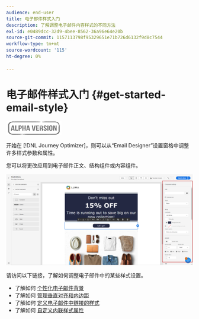 ```yaml
---
audience: end-user
title: 电子邮件样式入门
description: 了解调整电子邮件内容样式的不同方法
exl-id: e0489dcc-32d9-4bee-8562-36a96e64e20b
source-git-commit: 1157113798f95329651e71b726d6132f9d8c7544
workflow-type: tm+mt
source-wordcount: '115'
ht-degree: 0%

---
```


# 电子邮件样式入门 {#get-started-email-style}

![](../assets/do-not-localize/badge.png)

开始在 [!DNL Journey Optimizer]，则可以从“Email Designer”设置窗格中调整许多样式参数和属性。

您可以将更改应用到电子邮件正文、结构组件或内容组件。

![](assets/email_designer_content_components_settings.png)

请访问以下链接，了解如何调整电子邮件中的某些样式设置。

* 了解如何 [个性化电子邮件背景](backgrounds.md)
* 了解如何 [管理垂直对齐和内边距](alignment-and-padding.md)
* 了解如何 [定义电子邮件中链接的样式](styling-links.md)
* 了解如何 [自定义内联样式属性](inline-styling.md)

